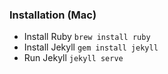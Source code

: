 ### Installation (Mac)

- Install Ruby `brew install ruby`
- Install Jekyll `gem install jekyll`
- Run Jekyll `jekyll serve`